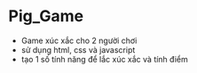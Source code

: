 # Pig_Game
- Game xúc xắc cho 2 người chơi
- sử dụng html, css và javascript
- tạo 1 số tính năng để lắc xúc xắc và tính điểm
